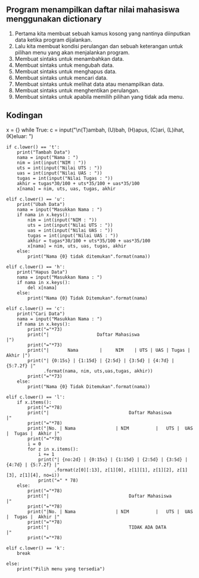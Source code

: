 ## Program menampilkan daftar nilai mahasiswa menggunakan dictionary
1. Pertama kita membuat sebuah kamus kosong yang nantinya diinputkan data ketika program dijalankan.
2. Lalu kita membuat kondisi perulangan dan sebuah keterangan untuk pilihan menu yang akan menjalankan program.
3. Membuat sintaks untuk menambahkan data.
4. Membuat sintaks untuk mengubah data.
5. Membuat sintaks untuk menghapus data.
6. Membuat sintaks untuk mencari data.
7. Membuat sintaks untuk melihat data atau menampilkan data.
8. Membuat sintaks untuk menghentikan perulangan.
9. Membuat sintaks untuk apabila memilih pilihan yang tidak ada menu.

## Kodingan
x = {}
while True:
    c = input("\n(T)ambah, (U)bah, (H)apus, (C)ari, (L)ihat, (K)eluar: ")

    if c.lower() == 't':
        print("Tambah Data")
        nama = input("Nama : ")
        nim = int(input("NIM : "))
        uts = int(input("Nilai UTS : "))
        uas = int(input("Nilai UAS : "))
        tugas = int(input("Nilai Tugas : "))
        akhir = tugas*30/100 + uts*35/100 + uas*35/100
        x[nama] = nim, uts, uas, tugas, akhir

    elif c.lower() == 'u':
        print("Ubah Data")
        nama = input("Masukkan Nama : ")
        if nama in x.keys():
            nim = int(input("NIM : "))
            uts = int(input("Nilai UTS : "))
            uas = int(input("Nilai UAS : "))
            tugas = int(input("Nilai UAS : "))
            akhir = tugas*30/100 + uts*35/100 + uas*35/100
            x[nama] = nim, uts, uas, tugas, akhir
        else:
            print("Nama {0} tidak ditemukan".format(nama))

    elif c.lower() == 'h':
        print("Hapus Data")
        nama = input("Masukkan Nama : ")
        if nama in x.keys():
            del x[nama]
        else:
            print("Nama {0} Tidak Ditemukan".format(nama)

    elif c.lower() == 'c':
        print("Cari Data")
        nama = input("Masukkan Nama : ")
        if nama in x.keys():
            print("="*73)
            print("|                  Daftar Mahasiswa                          |")
            print("="*73)
            print("|       Nama        |     NIM    | UTS | UAS | Tugas | Akhir |")
            print("| {0:15s} | {1:15d} | {2:5d} | {3:5d} | {4:7d} | {5:7.2f} |"
                  .format(nama, nim, uts,uas,tugas, akhir))
            print("="*73)
        else:
            print("Nama {0} Tidak Ditemukan".format(nama))

    elif c.lower() == 'l':
        if x.items():
            print("="*78)
            print("|                              Daftar Mahasiswa                           |"
            print("="*78)
            print("|No. | Nama               | NIM          |   UTS |  UAS |  Tugas |  Akhir |"
            print("="*78)
            i = 0
            for z in x.items():
                i += 1
                print("| {no:2d} | {0:15s} | {1:15d} | {2:5d} | {3:5d} | {4:7d} | {5:7.2f} |"
                      .format(z[0][:13], z[1][0], z[1][1], z[1][2], z[1][3], z[1][4], no=i))
                print("=" * 78)
        else:
            print("="*78)
            print("|                              Daftar Mahasiswa                           |"
            print("="*78)
            print("|No. | Nama               | NIM          |   UTS |  UAS |  Tugas |  Akhir |"
            print("="*78)
            print("|                              TIDAK ADA DATA                             |"
            print("="*78)

    elif c.lower() == 'k':
        break

    else:
        print("Pilih menu yang tersedia")



